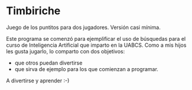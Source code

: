 # Timbiriche

Juego de los puntitos para dos jugadores. Versión casi mínima.

Este programa se comenzó para ejemplificar el uso de búsquedas para el curso de Inteligencia Artificial que imparto en la UABCS. Como a mis hijos les gusta jugarlo, lo comparto con dos objetivos:
- que otros puedan divertirse
- que sirva de ejemplo para los que comienzan a programar.

A divertirse y aprender :-)
